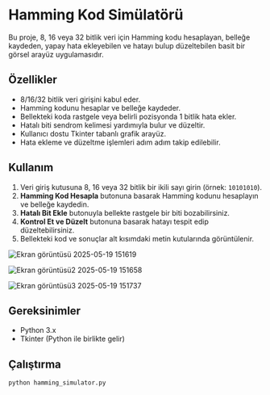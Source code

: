 # Hamming Kod Simülatörü

Bu proje, 8, 16 veya 32 bitlik veri için Hamming kodu hesaplayan, belleğe kaydeden, yapay hata ekleyebilen ve hatayı bulup düzeltebilen basit bir görsel arayüz uygulamasıdır.

## Özellikler

- 8/16/32 bitlik veri girişini kabul eder.
- Hamming kodunu hesaplar ve belleğe kaydeder.
- Bellekteki koda rastgele veya belirli pozisyonda 1 bitlik hata ekler.
- Hatalı biti sendrom kelimesi yardımıyla bulur ve düzeltir.
- Kullanıcı dostu Tkinter tabanlı grafik arayüz.
- Hata ekleme ve düzeltme işlemleri adım adım takip edilebilir.

## Kullanım

1. Veri giriş kutusuna 8, 16 veya 32 bitlik bir ikili sayı girin (örnek: `10101010`).
2. **Hamming Kod Hesapla** butonuna basarak Hamming kodunu hesaplayın ve belleğe kaydedin.
3. **Hatalı Bit Ekle** butonuyla bellekte rastgele bir biti bozabilirsiniz.
4. **Kontrol Et ve Düzelt** butonuna basarak hatayı tespit edip düzeltebilirsiniz.
5. Bellekteki kod ve sonuçlar alt kısımdaki metin kutularında görüntülenir.

![Ekran görüntüsü 2025-05-19 151619](https://github.com/user-attachments/assets/89c90f47-629b-4047-a1e2-be2fcaf53448)

![Ekran görüntüsü2 2025-05-19 151658](https://github.com/user-attachments/assets/2a6f6c84-5600-4dc6-a9ab-2e87f56c9c63)

![Ekran görüntüsü3 2025-05-19 151737](https://github.com/user-attachments/assets/5cbaf45a-ae2f-4d6b-9adc-8182553f64b1)


## Gereksinimler

- Python 3.x
- Tkinter (Python ile birlikte gelir)

## Çalıştırma


```bash
python hamming_simulator.py
